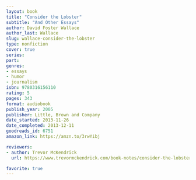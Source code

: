 ```yaml
---
layout: book
title: "Consider the Lobster"
subtitle: "And Other Essays"
author: David Foster Wallace
author_last: Wallace
slug: wallace-consider-the-lobster
type: nonfiction
cover: true
series: 
part: 
genres:
- essays
- humor
- journalism
isbn: 9780316156110
rating: 5
pages: 343
format: audiobook
publish_year: 2005
publisher: Little, Brown and Company
date_started: 2013-11-26
date_completed: 2013-12-11
goodreads_id: 6751
amazon_link: https://amzn.to/3rwYibj

reviewers:
- author: Trevor McKendrick
  url: https://www.trevormckendrick.com/book-notes/consider-the-lobster-by-david-foster-wallace

favorite: true
---
```

